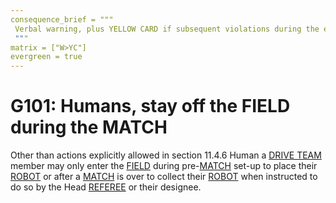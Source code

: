 ```yaml
---
consequence_brief = """
 Verbal warning, plus YELLOW CARD if subsequent violations during the event. \
 """
matrix = ["W>YC"]
evergreen = true
---
```


# G101: Humans, stay off the FIELD during the MATCH

Other than actions explicitly allowed in section 11.4.6 Human a [DRIVE
TEAM](!!) member may only enter the [FIELD](!!) during pre-[MATCH](!!) set-up
to place their [ROBOT](!!) or after a [MATCH](!!) is over to collect their
[ROBOT](!!) when instructed to do so by the Head [REFEREE](!!) or their
designee.
